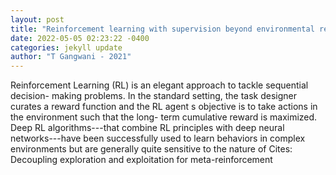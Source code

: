 ```yaml
--- 
layout: post 
title: "Reinforcement learning with supervision beyond environmental rewards" 
date: 2022-05-05 02:23:22 -0400 
categories: jekyll update 
author: "T Gangwani - 2021" 
--- 
```

Reinforcement Learning (RL) is an elegant approach to tackle sequential decision- making problems. In the standard setting, the task designer curates a reward function and the RL agent s objective is to take actions in the environment such that the long- term cumulative reward is maximized. Deep RL algorithms---that combine RL principles with deep neural networks---have been successfully used to learn behaviors in complex environments but are generally quite sensitive to the nature of Cites: Decoupling exploration and exploitation for meta-reinforcement